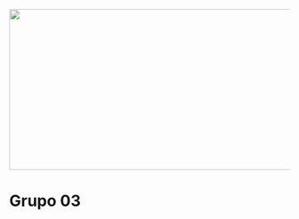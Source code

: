 <img height="290" width="1700" src="https://user-images.githubusercontent.com/82064724/148261190-3db20155-f50d-4ff8-9284-d02196a27800.jpeg">

# Grupo 03

